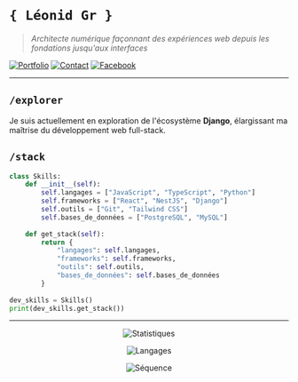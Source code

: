 # `{ Léonid Gr }`

> *Architecte numérique façonnant des expériences web depuis les fondations jusqu'aux interfaces*

[![Portfolio](https://img.shields.io/badge/Portfolio-leonidgr.netlify.app-212121?style=for-the-badge&logo=netlify)](https://leonidgr.netlify.app/)
[![Contact](https://img.shields.io/badge/Contact-leonidgrdev@gmail.com-212121?style=for-the-badge&logo=gmail)](mailto:leonidgrdev@gmail.com)
[![Facebook](https://img.shields.io/badge/Facebook-leonid.gessner-212121?style=for-the-badge&logo=facebook)](https://fb.com/leonid.gessner)

---

## `/explorer`

Je suis actuellement en exploration de l'écosystème **Django**, élargissant ma maîtrise du développement web full-stack.

## `/stack`

```python
class Skills:
    def __init__(self):
        self.langages = ["JavaScript", "TypeScript", "Python"]
        self.frameworks = ["React", "NestJS", "Django"]
        self.outils = ["Git", "Tailwind CSS"]
        self.bases_de_données = ["PostgreSQL", "MySQL"]
        
    def get_stack(self):
        return {
            "langages": self.langages,
            "frameworks": self.frameworks,
            "outils": self.outils,
            "bases_de_données": self.bases_de_données
        }
        
dev_skills = Skills()
print(dev_skills.get_stack())
```

---

<div align="center">

![Statistiques](https://github-readme-stats.vercel.app/api?username=leonidsergueigr&show_icons=true&theme=dark&hide_border=true&bg_color=0D1117)

![Langages](https://github-readme-stats.vercel.app/api/top-langs?username=leonidsergueigr&show_icons=true&theme=dark&hide_border=true&bg_color=0D1117&layout=compact)

![Séquence](https://github-readme-streak-stats.herokuapp.com/?user=leonidsergueigr&theme=dark&hide_border=true&background=0D1117)

</div>
